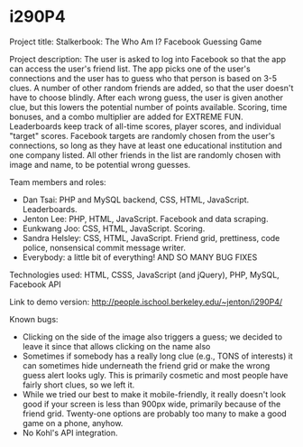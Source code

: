 i290P4
======
Project title: Stalkerbook: The Who Am I? Facebook Guessing Game

Project description: The user is asked to log into Facebook so that the app can access the user's friend list. The app picks one of the user's connections and the user has to guess who that person is based on 3-5 clues. A number of other random friends are added, so that the user doesn't have to choose blindly. After each wrong guess, the user is given another clue, but this lowers the potential number of points available. Scoring, time bonuses, and a combo multiplier are added for EXTREME FUN. Leaderboards keep track of all-time scores, player scores, and individual "target" scores. Facebook targets are randomly chosen from the user's connections, so long as they have at least one educational institution and one company listed. All other friends in the list are randomly chosen with image and name, to be potential wrong guesses.

Team members and roles:
 - Dan Tsai: PHP and MySQL backend, CSS, HTML, JavaScript. Leaderboards.
 - Jenton Lee: PHP, HTML, JavaScript. Facebook and data scraping.
 - Eunkwang Joo: CSS, HTML, JavaScript. Scoring.
 - Sandra Helsley: CSS, HTML, JavaScript. Friend grid, prettiness, code police, nonsensical commit message writer.
 - Everybody: a little bit of everything! AND SO MANY BUG FIXES

Technologies used: HTML, CSSS, JavaScript (and jQuery), PHP, MySQL, Facebook API

Link to demo version: http://people.ischool.berkeley.edu/~jenton/i290P4/

Known bugs: 
 - Clicking on the side of the image also triggers a guess; we decided to leave it since that allows clicking on the name also 
 - Sometimes if somebody has a really long clue (e.g., TONS of interests) it can sometimes hide underneath the friend grid or make the wrong guess alert looks ugly. This is primarily cosmetic and most people have fairly short clues, so we left it.
 - While we tried our best to make it mobile-friendly, it really doesn't look good if your screen is less than 900px wide, primarily because of the friend grid. Twenty-one options are probably too many to make a good game on a phone, anyhow.
 - No Kohl's API integration.